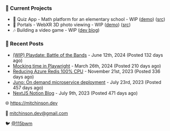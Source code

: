 ### 📌 Current Projects
- 📝 Quiz App - Math platform for an elementary school - WIP ([demo](https://quiz-staging.mitchinson.dev/)) ([src](https://github.com/bmitchinson/budget-entry))
- 📸 Portals - WebXR 3D photo viewing - WIP ([demo](https://portals.mitchinson.dev/)) ([src](https://github.com/bmitchinson/vr-jpg-viewer-webxr))
- 🎶 Building a video game - WIP ([dev blog](https://blog.mitchinson.dev/playdate-dev-one))

### 📝 Recent Posts

- [(WIP) Playdate: Battle of the Bands](https://blog.mitchinson.dev/playdate-dev-one) - June 12th, 2024 (Posted 132 days ago)
- [Mocking time in Playwright](https://blog.mitchinson.dev/playwright-mock-time) - March 26th, 2024 (Posted 210 days ago)
- [Reducing Azure Redis 100% CPU](https://blog.mitchinson.dev/redis-cpu) - November 21st, 2023 (Posted 336 days ago)
- [Juno: On demand microservice deployment](https://blog.mitchinson.dev/juno) - July 23rd, 2023 (Posted 457 days ago)
- [NextJS Notion Blog](https://blog.mitchinson.dev/blog-2023) - July 9th, 2023 (Posted 471 days ago)

🌐 https://mitchinson.dev

💌 mitchinson.dev@gmail.com

🐦 [@115bwm](https://twitter.com/115bwm)